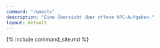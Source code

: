 ```yaml
---
command: "/quests"
description: "Eine Übersicht über offene NPC-Aufgaben."
layout: default
---
```

{% include command_site.md %}
